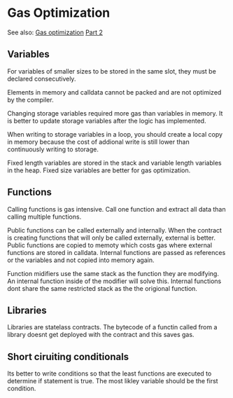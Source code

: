 # Gas Optimization

See also:
[Gas optimization](https://mudit.blog/solidity-gas-optimization-tips/)
[Part 2](https://mudit.blog/solidity-tips-and-tricks-to-save-gas-and-reduce-bytecode-size/)

## Variables

For variables of smaller sizes to be stored in the same slot, they must be declared consecutively.

Elements in memory and calldata cannot be packed and are not optimized by the compiler.

Changing storage variables required more gas than variables in memory. It is better to update storage variables after the logic has implemented.

When writing to storage variables in a loop, you should create a local copy in memory because the cost of addional write is still lower than continuously writing to storage.

Fixed length variables are stored in the stack and variable length variables in the heap. Fixed size variables are better for gas optimization.

## Functions

Calling functions is gas intensive. Call one function and extract all data than calling multiple functions.

Public functions can be called externally and internally. When the contract is creating functions that will only be called externally, external is better.
Public functions are copied to memoty which costs gas where external functions are stored in calldata.
Internal functions are passed as references or the variables and not copied into memory again.

Function midifiers use the same stack as the function they are modifying. An internal function inside of the modifier will solve this.
Internal functions dont share the same restricted stack as the the origional function.

## Libraries

Libraries are statelass contracts. The bytecode of a functin called from a library doesnt get deployed with the contract and this saves gas.

## Short ciruiting conditionals

Its better to write conditions so that the least functions are executed to determine if statement is true.
The most likley variable should be the first condition.
